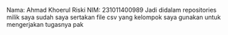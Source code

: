 Nama: Ahmad Khoerul Riski
NIM: 231011400989
Jadi didalam repositories milik saya sudah saya sertakan file csv yang kelompok saya gunakan untuk mengerjakan tugasnya pak
